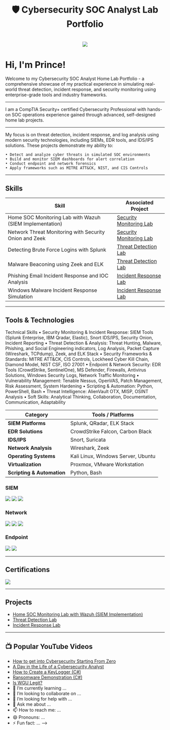<!-- Title Section -->
<h1 align="center">🛡️ Cybersecurity SOC Analyst Lab Portfolio</h1>
<h1 align="center"><a href="https://www.linkedin.com/prince-owoahene"><img src="https://img.shields.io/badge/-LinkedIn-0072b1?&style=for-the-badge&logo=linkedin&logoColor=white" /></a>

# Hi, I'm Prince!

Welcome to my Cybersecurity SOC Analyst Home Lab Portfolio - a comprehensive showcase of my practical experience in simulating real-world threat detection, incident response, and security monitoring using enterprise-grade tools and industry frameworks.

----

I am a CompTIA Security+ certified Cybersecurity Professional with hands-on SOC operations experience gained through advanced, self-designed home lab projects.

----

My focus is on threat detection, incident response, and log analysis using modern security technologies, including SIEMs, EDR tools, and IDS/IPS solutions.
These projects demonstrate my ability to:
   
    • Detect and analyze cyber threats in simulated SOC environments
    • Build and monitor SIEM dashboards for alert correlation
    • Conduct endpoint and network forensics
    • Apply frameworks such as MITRE ATT&CK, NIST, and CIS Controls

----

## Skills

| Skill                                         | Associated Project         |
|-----------------------------------------------|----------------------------|
| Home SOC Monitoring Lab with Wazuh (SIEM Implementation)| <a href="https://google.com">Security Monitoring Lab</a>|
| Network Threat Monitoring with Security Onion and Zeek |  <a href="https://google.com">Security Monitoring Lab</a>|
| Detecting Brute Force Logins with Splunk  |  <a href="https://google.com">Threat Detection Lab</a>|
| Malware Beaconing using Zeek and ELK | <a href="https://google.com">Threat Detection Lab</a>|
| Phishing Email Incident Response and IOC Analysis | <a href="https://google.com">Incident Response Lab</a>|
| Windows Malware Incident Response Simulation  | <a href="https://google.com">Incident Response Lab</a>|

----

## Tools & Technologies
Technical Skills
    • Security Monitoring & Incident Response: SIEM Tools (Splunk Enterprise, IBM Qradar, Elastic), Snort IDS/IPS, Security Onion, Incident Reporting
    • Threat Detection & Analysis: Threat Hunting, Malware, Phishing, and Social Engineering indicators, Log Analysis, Packet Capture (Wireshark, TCPdump), Zeek, and ELK Stack
    • Security Frameworks & Standards: MITRE ATT&CK, CIS Controls, Lockheed Cyber Kill Chain, Diamond Model, NIST CSF, ISO 27001
    • Endpoint & Network Security: EDR Tools (CrowdStrike, SentinelOne), MS Defender, Firewalls, Antivirus Solutions, Windows Security Logs, Network Traffic Monitoring
    • Vulnerability Management: Tenable Nessus, OpenVAS, Patch Management, Risk Assessment, System Hardening
    • Scripting & Automation: Python, PowerShell, Bash
    • Threat Intelligence: AlienVault OTX, MISP, OSINT Analysis
    • Soft Skills: Analytical Thinking, Collaboration, Documentation, Communication, Adaptability





| Category | Tools / Platforms |
|-----------|------------------|
| **SIEM Platforms** | Splunk, QRadar, ELK Stack |
| **EDR Solutions** | CrowdStrike Falcon, Carbon Black |
| **IDS/IPS** | Snort, Suricata |
| **Network Analysis** | Wireshark, Zeek |
| **Operating Systems** | Kali Linux, Windows Server, Ubuntu |
| **Virtualization** | Proxmox, VMware Workstation |
| **Scripting & Automation** | Python, Bash |


### SIEM
<div>
    <img src="https://img.shields.io/badge/-Microsoft_Sentinel-0078D4?&style=for-the-badge&logo=Microsoft&logoColor=white" />
    <img src="https://img.shields.io/badge/-Splunk-000000?&style=for-the-badge&logo=Splunk&logoColor=white" />
    <img src="https://img.shields.io/badge/-Elastic-005571?&style=for-the-badge&logo=Elastic&logoColor=white" />
</div>


### Network
<div>
    <img src="https://img.shields.io/badge/-Wireshark-1679A7?&style=for-the-badge&logo=Wireshark&logoColor=white" />
    <img src="https://img.shields.io/badge/-Suricata-EF3B2D?&style=for-the-badge&logo=Suricata&logoColor=white" />
    <img src="https://img.shields.io/badge/-Zeek-777BB4?&style=for-the-badge&logo=Zeek&logoColor=white" />
</div>

### Endpoint
<div>
    <img src="https://img.shields.io/badge/-Microsoft_Defender_for_Endpoint-00A4EF?&style=for-the-badge&logo=Microsoft&logoColor=white" />
    <img src="https://img.shields.io/badge/-Velociraptor-4B275F?&style=for-the-badge&logo=Velociraptor&logoColor=white" />
</div>

---

## Certifications
<div>
<img src="https://img.shields.io/badge/-Security%2B-FF0000?&style=for-the-badge&logo=CompTIA&logoColor=white" />

---

## Projects
- <a href="https://google.com">Home SOC Monitoring Lab with Wazuh (SIEM Implementation)</a>
- <a href="https://google.com">Threat Detection Lab</a>
- <a href="https://google.com">Incident Response Lab</a>

----

<h2>📺 Popular YouTube Videos</h2>

- [How to get into Cybersecurity Starting From Zero](https://www.youtube.com/watch?v=a83ASGn_V_s)
- [A Day in the Life of a Cybersecurity Analyst](https://www.youtube.com/watch?v=uHy3oM7NnoU)
- [How to Create a KeyLogger (C#)](https://www.youtube.com/watch?v=N-L9hklSlNk)
- [Ransomware Demonstration (C#)](https://www.youtube.com/watch?v=OfvdQeh79s0)
- [Is WGU Legit?](https://www.youtube.com/watch?v=E2MwRWxDBkA)
- 🌱 I’m currently learning ...
- 👯 I’m looking to collaborate on ...
- 🤔 I’m looking for help with ...
- 💬 Ask me about ...
- 📫 How to reach me: ...
- 😄 Pronouns: ...
- ⚡ Fun fact: ...
-->
